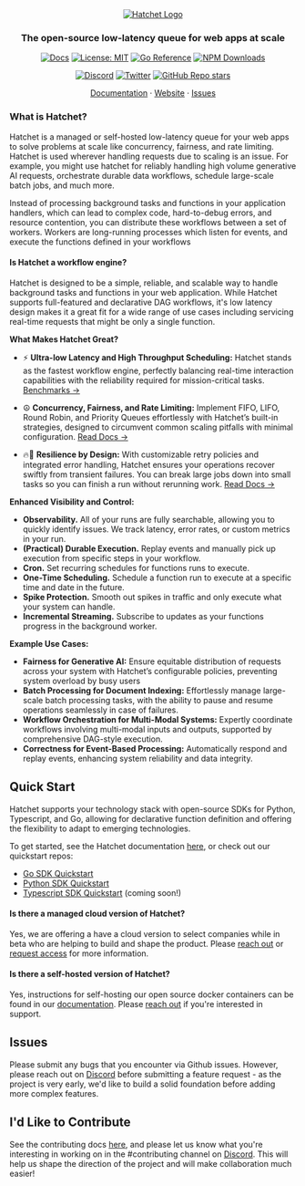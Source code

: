 
<div align="center">

<picture>
  <source media="(prefers-color-scheme: dark)" srcset="https://framerusercontent.com/images/KBMnpSO12CyE6UANhf4mhrg6na0.png?scale-down-to=200">
  <source media="(prefers-color-scheme: light)" srcset="https://framerusercontent.com/images/KBMnpSO12CyE6UANhf4mhrg6na0.png?scale-down-to=200">
  <a href ="https://hatchet.run">
	  <img alt="Hatchet Logo" src="https://framerusercontent.com/images/KBMnpSO12CyE6UANhf4mhrg6na0.png?scale-down-to=200">
  </a>
</picture>

### The open-source low-latency queue for web apps at scale

[![Docs](https://img.shields.io/badge/docs-docs.hatchet.run-3F16E4)](https://docs.hatchet.run)  [![License: MIT](https://img.shields.io/badge/License-MIT-purple.svg)](https://opensource.org/licenses/MIT) [![Go Reference](https://pkg.go.dev/badge/github.com/hatchet-dev/hatchet.svg)](https://pkg.go.dev/github.com/hatchet-dev/hatchet) [![NPM Downloads](https://img.shields.io/npm/dm/%40hatchet-dev%2Ftypescript-sdk)](https://www.npmjs.com/package/@hatchet-dev/typescript-sdk)

[![Discord](https://img.shields.io/discord/1088927970518909068?style=social&logo=discord)](https://discord.gg/ZMeUafwH89) [![Twitter](https://img.shields.io/twitter/url/https/twitter.com/hatchet-dev.svg?style=social&label=Follow%20%40hatchet-dev)](https://twitter.com/triggerdotdev) [![GitHub Repo stars](https://img.shields.io/github/stars/hatchet-dev/hatchet?style=social)](https://github.com/triggerdotdev/trigger.dev)

  <p align="center">
    <a href="https://docs.hatchet.run">Documentation</a>
    ·
    <a href="https://hatchet.run">Website</a>
    ·
    <a href="https://github.com/hatchet-dev/hatchet/issues">Issues</a>
  </p>


</div>

### What is Hatchet?

Hatchet is a managed or self-hosted low-latency queue for your web apps to solve problems at scale like concurrency, fairness, and rate limiting. Hatchet is used wherever handling requests due to scaling is an issue. For example, you might use hatchet for reliably handling high volume generative AI requests, orchestrate durable data workflows, schedule large-scale batch jobs, and much more.

Instead of processing background tasks and functions in your application handlers, which can lead to complex code, hard-to-debug errors, and resource contention, you can distribute these workflows between a set of workers. Workers are long-running processes which listen for events, and execute the functions defined in your workflows

#### Is Hatchet a workflow engine?

Hatchet is designed to be a simple, reliable, and scalable way to handle background tasks and functions in your web application. While Hatchet supports full-featured and declarative DAG workflows, it's low latency design makes it a great fit for a wide range of use cases including servicing real-time requests that might be only a single function.

**What Makes Hatchet Great?**
- ⚡️ **Ultra-low Latency and High Throughput Scheduling:** Hatchet stands as the fastest workflow engine, perfectly balancing real-time interaction capabilities with the reliability required for mission-critical tasks. [Benchmarks →](https://docs.hatchet.run)

- ☮️ **Concurrency, Fairness, and Rate Limiting:** Implement FIFO, LIFO, Round Robin, and Priority Queues effortlessly with Hatchet’s built-in strategies, designed to circumvent common scaling pitfalls with minimal configuration. [Read Docs →](https://docs.hatchet.run)

- 🔥🧯 **Resilience by Design:** With customizable retry policies and integrated error handling, Hatchet ensures your operations recover swiftly from transient failures. You can break large jobs down into small tasks so you can finish a run without rerunning work. [Read Docs →](https://docs.hatchet.run)

**Enhanced Visibility and Control:**
- **Observability.** All of your runs are fully searchable, allowing you to quickly identify issues. We track latency, error rates, or custom metrics in your run.
- **(Practical) Durable Execution.** Replay events and manually pick up execution from specific steps in your workflow.
- **Cron.** Set recurring schedules for functions runs to execute.
- **One-Time Scheduling.** Schedule a function run to execute at a specific time and date in the future.
- **Spike Protection.** Smooth out spikes in traffic and only execute what your system can handle.
- **Incremental Streaming.** Subscribe to updates as your functions progress in the background worker.

**Example Use Cases:**
- **Fairness for Generative AI:** Ensure equitable distribution of requests across your system with Hatchet’s configurable policies, preventing system overload by busy users
- **Batch Processing for Document Indexing:** Effortlessly manage large-scale batch processing tasks, with the ability to pause and resume operations seamlessly in case of failures.
- **Workflow Orchestration for Multi-Modal Systems:** Expertly coordinate workflows involving multi-modal inputs and outputs, supported by comprehensive DAG-style execution.
- **Correctness for Event-Based Processing:** Automatically respond and replay events, enhancing system reliability and data integrity.

## Quick Start
Hatchet supports your technology stack with open-source SDKs for Python, Typescript, and Go, allowing for declarative function definition and offering the flexibility to adapt to emerging technologies.

To get started, see the Hatchet documentation [here](https://docs.hatchet.run/home/quickstart), or check out our quickstart repos:
- [Go SDK Quickstart](https://github.com/hatchet-dev/hatchet-go-quickstart)
- [Python SDK Quickstart](https://github.com/hatchet-dev/hatchet-python-quickstart)
- [Typescript SDK Quickstart](https://github.com/hatchet-dev/hatchet-typescript-quickstart) (coming soon!)
 
#### Is there a managed cloud version of Hatchet?

Yes, we are offering a have a cloud version to select companies while in beta who are helping to build and shape the product. Please [reach out](mailto:contact@hatchet.run) or [request access](https://hatchet.run/request-access) for more information.

#### Is there a self-hosted version of Hatchet?

Yes, instructions for self-hosting our open source docker containers can be found in our  [documentation](https://docs.hatchet.run/self-hosting/docker-compose). Please [reach out](mailto:contact@hatchet.run)  if you're interested in support.

## Issues
Please submit any bugs that you encounter via Github issues. However, please reach out on [Discord](https://discord.gg/ZMeUafwH89) before submitting a feature request - as the project is very early, we'd like to build a solid foundation before adding more complex features.

## I'd Like to Contribute

See the contributing docs [here](https://docs.hatchet.run/contributing), and please let us know what you're interesting in working on in the #contributing channel on [Discord](https://discord.gg/ZMeUafwH89). This will help us shape the direction of the project and will make collaboration much easier!
